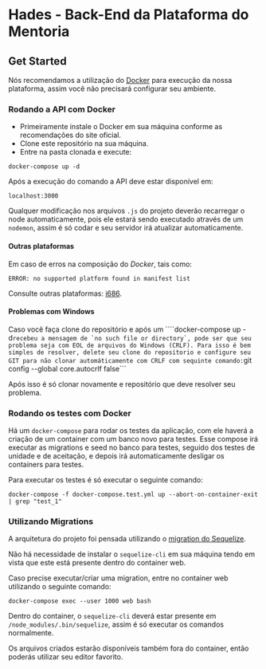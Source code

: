 # Hades - Back-End da Plataforma do Mentoria

## Get Started

Nós recomendamos a utilização do [Docker](https://www.docker.com/) para execução da nossa plataforma, assim você não precisará configurar seu ambiente.

### Rodando a API com Docker

- Primeiramente instale o Docker em sua máquina conforme as recomendações do site oficial.
- Clone este repositório na sua máquina.
- Entre na pasta clonada e execute:

```docker-compose up -d```

Após a execução do comando a API deve estar disponível em:

```localhost:3000```

Qualquer modificação nos arquivos `.js` do projeto deverão recarregar o node automaticamente, pois ele estará sendo executado através de um `nodemon`, assim é só codar e seu servidor irá atualizar automaticamente.

#### Outras plataformas

Em caso de erros na composição do *Docker*, tais como: 

```ERROR: no supported platform found in manifest list```

Consulte outras plataformas: [i686](i686.md).

#### Problemas com Windows

Caso você faça clone do repositório e após um ````docker-compose up -d``` recebeu a mensagem de `no such file or directory`, pode ser que seu problema seja com EOL de arquivos do Windows (CRLF). Para isso é bem simples de resolver, delete seu clone do repositorio e configure seu GIT para não clonar automáticamente com CRLF com sequinte comando:
```git config --global core.autocrlf false```

Após isso é só clonar novamente e repositório que deve resolver seu problema. 

### Rodando os testes com Docker

Há um `docker-compose` para rodar os testes da aplicação, com ele haverá a criação de um container com um banco novo para testes. Esse compose irá executar as migrations e seed no banco para testes, seguido dos testes de unidade e de aceitação, e depois irá automaticamente desligar os containers para testes.

Para executar os testes é só executar o seguinte comando:

```docker-compose -f docker-compose.test.yml up --abort-on-container-exit | grep "test_1"```

### Utilizando Migrations

A arquitetura do projeto foi pensada utilizando o [migration do Sequelize](http://sequelize.readthedocs.io/en/v3/docs/migrations/).

Não há necessidade de instalar o `sequelize-cli` em sua máquina tendo em vista que este está presente dentro do container web.

Caso precise executar/criar uma migration, entre no container web utilizando o seguinte comando:

```docker-compose exec --user 1000 web bash```
  
Dentro do container, o `sequelize-cli` deverá estar presente em `/node_modules/.bin/sequelize`, assim é só executar os comandos normalmente.

Os arquivos criados estarão disponíveis também fora do container, então poderás utilizar seu editor favorito.
